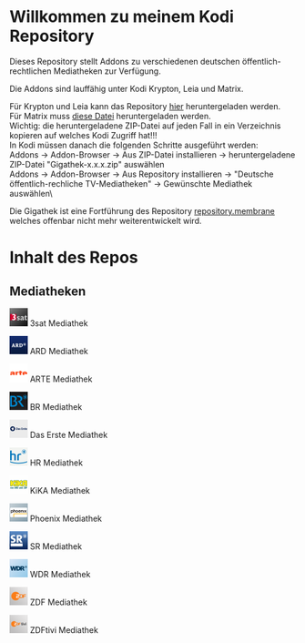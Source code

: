 # Willkommen zu meinem Kodi Repository

Dieses Repository stellt Addons zu verschiedenen deutschen öffentlich-rechtlichen Mediatheken zur Verfügung.

Die Addons sind lauffähig unter Kodi Krypton, Leia und Matrix.

Für Krypton und Leia kann das Repository [hier](https://raw.githubusercontent.com/68000a/Gigathek/master/Gigathek/Gigathek-1.0.0.zip) heruntergeladen werden.\
Für Matrix muss [diese Datei](https://raw.githubusercontent.com/68000a/Gigathek/master/Gigathek/Gigathek-1.0.1.zip) heruntergeladen werden.\
Wichtig: die heruntergeladene ZIP-Datei auf jeden Fall in ein Verzeichnis kopieren auf welches Kodi Zugriff hat!!!\
In Kodi müssen danach die folgenden Schritte ausgeführt werden:\
Addons -> Addon-Browser -> Aus ZIP-Datei installieren -> heruntergeladene ZIP-Datei "Gigathek-x.x.x.zip" auswählen\
Addons -> Addon-Browser -> Aus Repository installieren -> "Deutsche öffentlich-rechliche TV-Mediatheken" -> Gewünschte Mediathek auswählen\

Die Gigathek ist eine Fortführung des Repository [repository.membrane](https://github.com/prof-membrane/repository.membrane)
welches offenbar nicht mehr weiterentwickelt wird.


# Inhalt des Repos

## Mediatheken

<img src="https://github.com/68000a/Gigathek/blob/master/code/plugin.video.3satmediathek/icon.png?raw=true" width="32"> 3sat Mediathek

<img src="https://github.com/68000a/Gigathek/blob/master/code/plugin.video.ardmediathek_de/icon.png?raw=true" width="32"> ARD Mediathek

<img src="https://github.com/68000a/Gigathek/blob/master/code/plugin.video.artemediathek/icon.png?raw=true" width="32"> ARTE Mediathek

<img src="https://github.com/68000a/Gigathek/blob/master/code/plugin.video.brmediathek/icon.png?raw=true" width="32"> BR Mediathek

<img src="https://github.com/68000a/Gigathek/blob/master/code/plugin.video.daserstemediathek/icon.png?raw=true" width="32"> Das Erste Mediathek

<img src="https://github.com/68000a/Gigathek/blob/master/code/plugin.video.hrmediathek/icon.png?raw=true" width="32"> HR Mediathek

<img src="https://github.com/68000a/Gigathek/blob/master/code/plugin.video.kikamediathek/icon.png?raw=true" width="32"> KiKA Mediathek

<img src="https://github.com/68000a/Gigathek/blob/master/code/plugin.video.phoenixmediathek/icon.png?raw=true" width="32"> Phoenix Mediathek

<img src="https://github.com/68000a/Gigathek/blob/master/code/plugin.video.srmediathek/icon.png?raw=true" width="32"> SR Mediathek

<img src="https://github.com/68000a/Gigathek/blob/master/code/plugin.video.wdrmediathek/icon.png?raw=true" width="32"> WDR Mediathek

<img src="https://github.com/68000a/Gigathek/blob/master/code/plugin.video.zdf_de_lite/icon.png?raw=true" width="32"> ZDF Mediathek

<img src="https://github.com/68000a/Gigathek/blob/master/code/plugin.video.zdftivi/icon.png?raw=true" width="32"> ZDFtivi Mediathek
